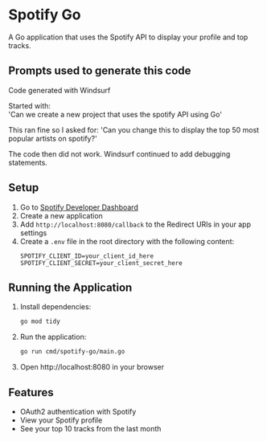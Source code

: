 # Spotify Go

A Go application that uses the Spotify API to display your profile and top tracks.

## Prompts used to generate this code

Code generated with Windsurf

Started with:  
'Can we create a new project that uses the spotify API using Go'

This ran fine so I asked for:
'Can you change this to display the top 50 most popular artists on spotify?'

The code then did not work. Windsurf continued to add debugging statements.



## Setup

1. Go to [Spotify Developer Dashboard](https://developer.spotify.com/dashboard)
2. Create a new application
3. Add `http://localhost:8080/callback` to the Redirect URIs in your app settings
4. Create a `.env` file in the root directory with the following content:
   ```
   SPOTIFY_CLIENT_ID=your_client_id_here
   SPOTIFY_CLIENT_SECRET=your_client_secret_here
   ```

## Running the Application

1. Install dependencies:
   ```bash
   go mod tidy
   ```

2. Run the application:
   ```bash
   go run cmd/spotify-go/main.go
   ```

3. Open http://localhost:8080 in your browser

## Features

- OAuth2 authentication with Spotify
- View your Spotify profile
- See your top 10 tracks from the last month
